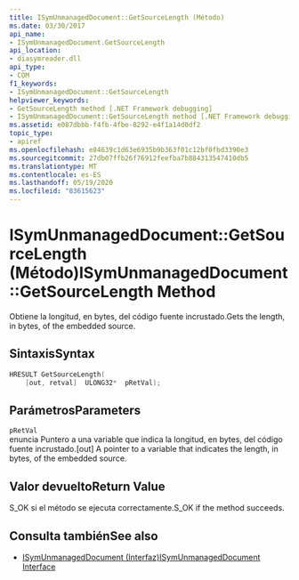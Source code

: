 ```yaml
---
title: ISymUnmanagedDocument::GetSourceLength (Método)
ms.date: 03/30/2017
api_name:
- ISymUnmanagedDocument.GetSourceLength
api_location:
- diasymreader.dll
api_type:
- COM
f1_keywords:
- ISymUnmanagedDocument::GetSourceLength
helpviewer_keywords:
- GetSourceLength method [.NET Framework debugging]
- ISymUnmanagedDocument::GetSourceLength method [.NET Framework debugging]
ms.assetid: e087dbbb-f4fb-4fbe-8292-e4f1a14d0df2
topic_type:
- apiref
ms.openlocfilehash: e84639c1d63e6935b9b363f01c12bf0fbd3390e3
ms.sourcegitcommit: 27db07ffb26f76912feefba7b884313547410db5
ms.translationtype: MT
ms.contentlocale: es-ES
ms.lasthandoff: 05/19/2020
ms.locfileid: "83615623"
---
```

# <a name="isymunmanageddocumentgetsourcelength-method"></a><span data-ttu-id="3e5b2-102">ISymUnmanagedDocument::GetSourceLength (Método)</span><span class="sxs-lookup"><span data-stu-id="3e5b2-102">ISymUnmanagedDocument::GetSourceLength Method</span></span>
<span data-ttu-id="3e5b2-103">Obtiene la longitud, en bytes, del código fuente incrustado.</span><span class="sxs-lookup"><span data-stu-id="3e5b2-103">Gets the length, in bytes, of the embedded source.</span></span>  
  
## <a name="syntax"></a><span data-ttu-id="3e5b2-104">Sintaxis</span><span class="sxs-lookup"><span data-stu-id="3e5b2-104">Syntax</span></span>  
  
```cpp  
HRESULT GetSourceLength(  
    [out, retval]  ULONG32*  pRetVal);  
```  
  
## <a name="parameters"></a><span data-ttu-id="3e5b2-105">Parámetros</span><span class="sxs-lookup"><span data-stu-id="3e5b2-105">Parameters</span></span>  
 `pRetVal`  
 <span data-ttu-id="3e5b2-106">enuncia Puntero a una variable que indica la longitud, en bytes, del código fuente incrustado.</span><span class="sxs-lookup"><span data-stu-id="3e5b2-106">[out] A pointer to a variable that indicates the length, in bytes, of the embedded source.</span></span>  
  
## <a name="return-value"></a><span data-ttu-id="3e5b2-107">Valor devuelto</span><span class="sxs-lookup"><span data-stu-id="3e5b2-107">Return Value</span></span>  
 <span data-ttu-id="3e5b2-108">S_OK si el método se ejecuta correctamente.</span><span class="sxs-lookup"><span data-stu-id="3e5b2-108">S_OK if the method succeeds.</span></span>  
  
## <a name="see-also"></a><span data-ttu-id="3e5b2-109">Consulta también</span><span class="sxs-lookup"><span data-stu-id="3e5b2-109">See also</span></span>

- [<span data-ttu-id="3e5b2-110">ISymUnmanagedDocument (Interfaz)</span><span class="sxs-lookup"><span data-stu-id="3e5b2-110">ISymUnmanagedDocument Interface</span></span>](isymunmanageddocument-interface.md)
